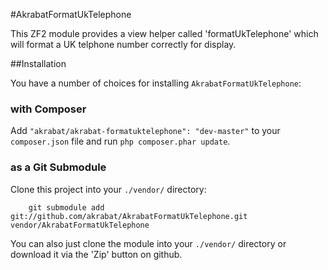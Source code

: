 #AkrabatFormatUkTelephone

This ZF2 module provides a view helper called 'formatUkTelephone' which will
format a UK telphone number correctly for display.


##Installation

You have a number of choices for installing `AkrabatFormatUkTelephone`:

### with Composer

Add `"akrabat/akrabat-formatuktelephone": "dev-master"` to your `composer.json` file and run `php composer.phar update`.

### as a Git Submodule

Clone this project into your `./vendor/` directory:

        git submodule add git://github.com/akrabat/AkrabatFormatUkTelephone.git vendor/AkrabatFormatUkTelephone


You can also just clone the module into your `./vendor/` directory or download it via the 'Zip' button on github.

